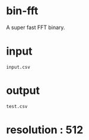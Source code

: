 # bin-fft

A super fast FFT binary.


# input 
`input.csv`


# output
`test.csv`


# resolution : 512
